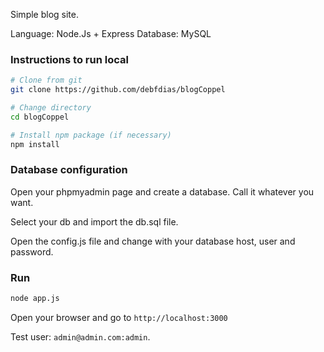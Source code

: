 
Simple blog site.

Language: Node.Js + Express
Database: MySQL


### Instructions to run local

```bash
# Clone from git
git clone https://github.com/debfdias/blogCoppel 

# Change directory
cd blogCoppel 

# Install npm package (if necessary)
npm install

```

### Database configuration
Open your phpmyadmin page and create a database. Call it whatever you want.

Select your db and import the db.sql file. 

Open the config.js file and change with your database host, user and password.

### Run
```bash
node app.js

```

Open your browser and go to `http://localhost:3000`

Test user: `admin@admin.com:admin`.

